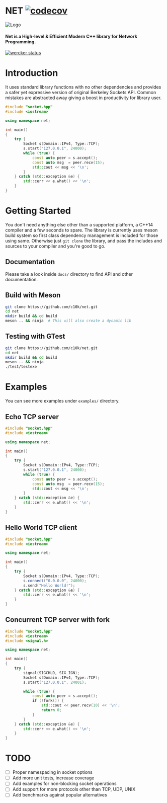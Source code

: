 # NET [![codecov](https://codecov.io/gh/c10k/net/branch/master/graph/badge.svg)](https://codecov.io/gh/c10k/net)

![Logo](https://cloud.githubusercontent.com/assets/7630575/23608808/1e1de904-0291-11e7-8c6a-003f7a29e59c.png)

#### Net is a High-level & Efficient Modern C++ library for Network Programming.

[![wercker status](https://app.wercker.com/status/945fa8542bfa8066980fc234e4e91aee/m/ "wercker status")](https://app.wercker.com/project/byKey/945fa8542bfa8066980fc234e4e91aee)

# Introduction

It uses standard library functions with no other dependencies and provides a safer yet expressive version of original Berkeley Sockets API. Common mistakes are abstracted away giving a boost in productivity for library user.

```cpp
#include "socket.hpp"
#include <iostream>

using namespace net;

int main()
{
    try {
        Socket s(Domain::IPv4, Type::TCP);
        s.start("127.0.0.1", 24000);
        while (true) {
            const auto peer = s.accept();
            const auto msg  = peer.recv(15);
            std::cout << msg << '\n';
        }
    } catch (std::exception &e) {
        std::cerr << e.what() << '\n';
    }
}
```


# Getting Started

You don't need anything else other than a supported platform, a C++14 compiler and a few seconds to spare. The library is currently uses meson build system so first class dependency management is included for those using same. Otherwise just `git clone` the library, and pass the includes and sources to your compiler and you're good to go.

## Documentation

Please take a look inside `docs/` directory to find API and other documentation.

## Build with Meson

```bash
git clone https://github.com/c10k/net.git
cd net
mkdir build && cd build
meson .. && ninja  # This will also create a dynamic lib
```

## Testing with GTest

```bash
git clone https://github.com/c10k/net.git
cd net
mkdir build && cd build
meson .. && ninja
./test/testexe
```


# Examples

You can see more examples under `examples/` directory.

## Echo TCP server

```cpp
#include "socket.hpp"
#include <iostream>

using namespace net;

int main()
{
    try {
        Socket s(Domain::IPv4, Type::TCP);
        s.start("127.0.0.1", 24000);
        while (true) {
            const auto peer = s.accept();
            const auto msg  = peer.recv(15);
            std::cout << msg << '\n';
        }
    } catch (std::exception &e) {
        std::cerr << e.what() << '\n';
    }
}
```

## Hello World TCP client

```cpp
#include "socket.hpp"
#include <iostream>

using namespace net;

int main()
{
	try {
		Socket s(Domain::IPv4, Type::TCP);
		s.connect("0.0.0.0", 24000);
		s.send("Hello World!");
	} catch (std::exception &e) {
		std::cerr << e.what() << '\n';
	}
}
```

## Concurrent TCP server with fork

```cpp
#include "socket.hpp"
#include <iostream>
#include <signal.h>

using namespace net;

int main()
{
	try {
		signal(SIGCHLD, SIG_IGN);
		Socket s(Domain::IPv4, Type::TCP);
		s.start("127.0.0.1", 24001);

		while (true) {
			const auto peer = s.accept();
			if (!fork()) {
				std::cout << peer.recv(10) << '\n';
				return 0;
			}
		}
	} catch (std::exception &e) {
		std::cerr << e.what() << '\n';
	}
}
```

# TODO
- [ ] Proper namespacing in socket options
- [ ] Add more unit tests, increase coverage
- [ ] Add examples for non-blocking socket operations
- [ ] Add support for more protocols other than TCP, UDP, UNIX
- [ ] Add benchmarks against popular alternatives
